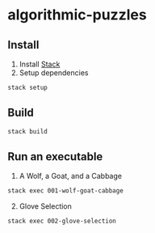 # algorithmic-puzzles

## Install

1. Install [Stack](https://docs.haskellstack.org/en/stable/README/)
2. Setup dependencies
```bash
stack setup
```

## Build

```bash
stack build
```

## Run an executable

001. A Wolf, a Goat, and a Cabbage
```bash
stack exec 001-wolf-goat-cabbage
```

002. Glove Selection
```bash
stack exec 002-glove-selection
```
